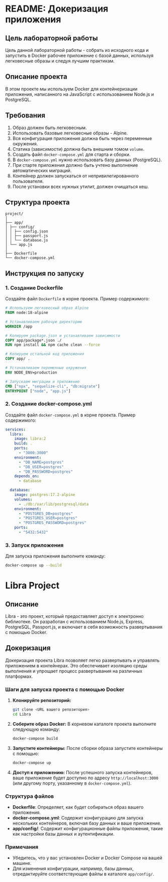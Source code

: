 # README: Докеризация приложения

## Цель лабораторной работы
Цель данной лабораторной работы - собрать из исходного кода и запустить в Docker рабочее приложение с базой данных, используя легковесные образы и следуя лучшим практикам.

## Описание проекта
В этом проекте мы используем Docker для контейнеризации приложения, написанного на JavaScript с использованием Node.js и PostgreSQL.

## Требования
1. Образ должен быть легковесным.
2. Использовать базовые легковесные образы - Alpine.
3. Вся конфигурация приложения должна быть через переменные окружения.
4. Статика (зависимости) должна быть внешним томом `volume`.
5. Создать файл `docker-compose.yml` для старта и сборки.
6. В `docker-compose.yml` нужно использовать базу данных (PostgreSQL).
7. При старте приложения должно быть учтено выполнение автоматических миграций.
8. Контейнер должен запускаться от непривилегированного пользователя.
9. После установки всех нужных утилит, должен очищаться кеш.

## Структура проекта
```
project/
│
├── app/
│ ├── config/
│ │ ├── config.json
│ │ ├── passport.js
│ │ └── database.js
│ └── app.js
│
├── Dockerfile
└── docker-compose.yml
```
## Инструкция по запуску

### 1. Создание Dockerfile
Создайте файл `Dockerfile` в корне проекта. Пример содержимого:

```dockerfile
# Используем легковесный образ Alpine
FROM node:18-alpine

# Устанавливаем рабочую директорию
WORKDIR /app

# Копируем package.json и устанавливаем зависимости
COPY app/package*.json ./
RUN npm install && npm cache clean --force

# Копируем остальной код приложения
COPY app/ .

# Устанавливаем переменные окружения
ENV NODE_ENV=production

# Запускаем миграции и приложение
CMD ["npx", "sequelize-cli", "db:migrate"]
ENTRYPOINT ["node", "app.js"]
```

### 2. Создание docker-compose.yml
Создайте файл `docker-compose.yml` в корне проекта. Пример содержимого:

```yaml
services:
  libra:
    image: libra:2
    build: .
    ports:
      - "3000:3000"
    environment:
      - "DB_NAME=postgres"
      - "DB_USER=postgres"
      - "DB_PASSWORD=postgres"
    depends_on:
      - database

  database:
    image: postgres:17.2-alpine
    volumes:
      - ./db:/var/lib/postgresql/data
    environment:
      - "POSTGRES_DB=postgres"
      - "POSTGRES_USER=postgres"
      - "POSTGRES_PASSWORD=postgres"
    ports:
      - "5432:5432"
```

### 3. Запуск приложения
Для запуска приложения выполните команду:

```bash
docker-compose up --build
```

# Libra Project

## Описание

Libra - это проект, который предоставляет доступ к электронно библиотеке. Он разработан с использованием Node.js, Express, PostgreSQL, Passport.js, и включает в себя возможность развертывания с помощью Docker.

## Докеризация

Докеризация проекта Libra позволяет легко развертывать и управлять приложением в контейнерах. Это обеспечивает изоляцию среды выполнения и упрощает процесс развертывания на различных платформах.

### Шаги для запуска проекта с помощью Docker

1. **Клонируйте репозиторий:**
   ```bash
   git clone <URL вашего репозитория>
   cd Libra
   ```

2. **Соберите образ Docker:**
   В корневом каталоге проекта выполните следующую команду:
   ```bash
   docker-compose build
   ```

3. **Запустите контейнеры:**
   После сборки образа запустите контейнеры с помощью:
   ```bash
   docker-compose up
   ```

4. **Доступ к приложению:**
   После успешного запуска контейнеров, ваше приложение будет доступно по адресу `http://localhost:3000` (или другому порту, указанному в `docker-compose.yml`).

### Структура файлов

- **Dockerfile**: Определяет, как будет собираться образ вашего приложения.
- **docker-compose.yml**: Содержит конфигурацию для запуска нескольких контейнеров, включая базу данных и ваше приложение.
- **app/config/**: Содержит конфигурационные файлы приложения, такие как настройки базы данных и аутентификации.

### Примечания

- Убедитесь, что у вас установлен Docker и Docker Compose на вашей машине.
- Для изменения конфигурации, например, базы данных, отредактируйте соответствующие файлы в каталоге `app/config/`.

